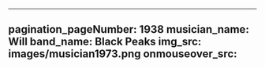 ------
pagination_pageNumber: 1938
musician_name: Will
band_name: Black Peaks
img_src: images/musician1973.png
onmouseover_src: 
------